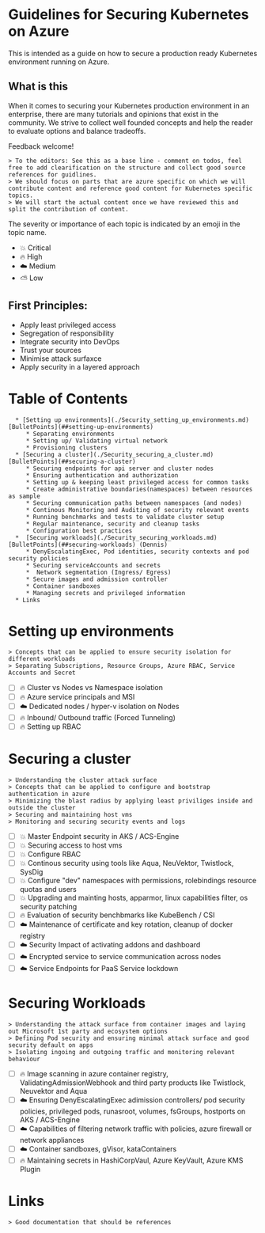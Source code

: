 # Guidelines for Securing Kubernetes on Azure

This is intended as a guide on how to secure a production ready Kubernetes environment running on Azure.

## What is this

When it comes to securing your Kubernetes production environment in an enterprise, there are many tutorials and opinions that exist in the community.
We strive to collect well founded concepts and help the reader to evaluate options and balance tradeoffs.

Feedback welcome!

    > To the editors: See this as a base line - comment on todos, feel free to add clearification on the structure and collect good source references for guidlines. 
    > We should focus on parts that are azure specific on which we will contribute content and reference good content for Kubernetes specific topics.
    > We will start the actual content once we have reviewed this and split the contribution of content.

The severity or importance of each topic is indicated by an emoji in the topic name.

* :boom: Critical
* :fire: High
* :cloud: Medium
* :partly_sunny: Low

## First Principles:

* Apply least privileged access
* Segregation of responsibility
* Integrate security into DevOps
* Trust your sources
* Minimise attack surfaxce
* Apply security in a layered approach

Table of Contents
=================
```
  * [Setting up environments](./Security_setting_up_environments.md) [BulletPoints](##setting-up-environments)
     * Separating environments
     * Setting up/ Validating virtual network
     * Provisioning clusters 
  * [Securing a cluster](./Security_securing_a_cluster.md) [BulletPoints](##securing-a-cluster)
     * Securing endpoints for api server and cluster nodes
     * Ensuring authentication and authorization
     * Setting up & keeping least privileged access for common tasks
     * Create administrative boundaries(namespaces) between resources as sample
     * Securing communication paths between namespaces (and nodes)   
     * Continous Monitoring and Auditing of security relevant events
     * Running benchmarks and tests to validate cluster setup
     * Regular maintenance, security and cleanup tasks
     * Configuration best practices        
  *  [Securing workloads](./Security_securing_workloads.md) [BulletPoints](##securing-workloads) (Dennis)
     * DenyEscalatingExec, Pod identities, security contexts and pod security policies
     * Securing serviceAccounts and secrets
     *  Network segmentation (Ingress/ Egress)
     * Secure images and admission controller
     * Container sandboxes
     * Managing secrets and privileged information
  * Links
```

Setting up environments
=================

    > Concepts that can be applied to ensure security isolation for different workloads
    > Separating Subscriptions, Resource Groups, Azure RBAC, Service Accounts and Secret
    
- [ ] :fire: Cluster vs Nodes vs Namespace isolation
- [ ] :fire: Azure service principals and MSI
- [ ] :cloud: Dedicated nodes / hyper-v isolation on Nodes
- [ ] :fire: Inbound/ Outbound traffic (Forced Tunneling)
- [ ] :fire: Setting up RBAC

Securing a cluster
=================

    > Understanding the cluster attack surface
    > Concepts that can be applied to configure and bootstrap authentication in azure
    > Minimizing the blast radius by applying least priviliges inside and outside the cluster
    > Securing and maintaining host vms
    > Monitoring and securing security events and logs

- [ ] :boom: Master Endpoint security in AKS / ACS-Engine
- [ ] :boom: Securing access to host vms
- [ ] :boom: Configure RBAC
- [ ] :boom: Continous security using tools like Aqua, NeuVektor, Twistlock, SysDig
- [ ] :boom: Configure "dev" namespaces with permissions, rolebindings resource quotas and users
- [ ] :boom: Upgrading and mainting hosts, apparmor, linux capabilities filter, os security patching
- [ ] :fire: Evaluation of security benchbmarks like KubeBench / CSI
- [ ] :cloud: Maintenance of certificate and key rotation, cleanup of docker registry
- [ ] :cloud: Security Impact of activating addons and dashboard
- [ ] :cloud: Encrypted service to service communication across nodes
- [ ] :cloud: Service Endpoints for PaaS Service lockdown

Securing Workloads
=================

    > Understanding the attack surface from container images and laying out Microsoft 1st party and ecosystem options
    > Defining Pod security and ensuring minimal attack surface and good security default on apps
    > Isolating ingoing and outgoing traffic and monitoring relevant behaviour

- [ ] :fire: Image scanning in azure container registry, ValidatingAdmissionWebhook and third party products like Twistlock, Neuvektor and Aqua
- [ ] :cloud: Ensuring DenyEscalatingExec adimission controllers/ pod security policies, privileged pods, runasroot, volumes, fsGroups, hostports on AKS / ACS-Engine
- [ ] :cloud: Capabilities of filtering network traffic with policies, azure firewall or network appliances
- [ ] :cloud: Container sandboxes, gVisor, kataContainers
- [ ] :fire: Maintaining secrets in HashiCorpVaul, Azure KeyVault, Azure KMS Plugin

Links
=================

    > Good documentation that should be references
